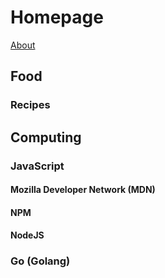 # Homepage

<style>
#hierarchy-nav {
  display: none;
}
</style>

[About](about.html)

## Food

### Recipes

<!--%links food/recipes-->

## Computing

### JavaScript

#### Mozilla Developer Network (MDN)

<!--%searchbar developer.mozilla.org https://developer.mozilla.org/en-US/-->

#### NPM

<!--%searchbar www.npmjs.com https://www.npmjs.com/-->

#### NodeJS

<!--%searchbar nodejs.org https://nodejs.org/en/docs-->

### Go (Golang)

<!--%searchbar go.dev https://go.dev/docs-->
